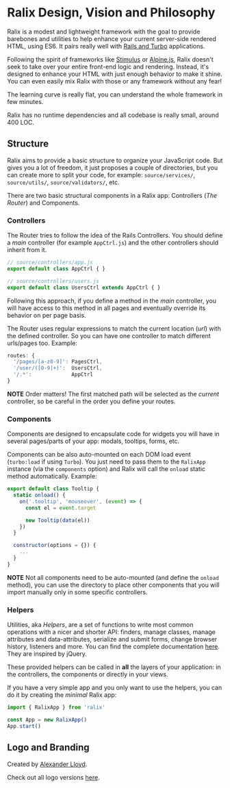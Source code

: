# Ralix Design, Vision and Philosophy

Ralix is a modest and lightweight framework with the goal to provide barebones and utilities to help enhance your current server-side rendered HTML, using ES6. It pairs really well with [Rails and Turbo](RAILS_INTEGRATION.md) applications.

Following the spirit of frameworks like [Stimulus](https://github.com/stimulusjs/stimulus) or [Alpine.js](https://github.com/alpinejs/alpine), Ralix doesn't seek to take over your entire front-end logic and rendering. Instead, it's designed to enhance your HTML with just enough behavior to make it shine. You can even easily mix Ralix with those or any framework without any fear!

The learning curve is really flat, you can understand the whole framework in few minutes.

Ralix has no runtime dependencies and all codebase is really small, around 400 LOC.

## Structure

Ralix aims to provide a basic structure to organize your JavaScript code. But gives you a lot of freedom, it just proposes a couple of directories, but you can create more to split your code, for example: `source/services/`, `source/utils/`, `source/validators/`, etc.

There are two basic structural components in a Ralix app: Controllers (_The Router_) and Components.

### Controllers

The Router tries to follow the idea of the Rails Controllers. You should define a _main_ controller (for example `AppCtrl.js`) and the other controllers should inherit from it.

```js
// source/controllers/app.js
export default class AppCtrl { }

// source/controllers/users.js
export default class UsersCtrl extends AppCtrl { }
```

Following this approach, if you define a method in the _main_ controller, you will have access to this method in all pages and eventually override its behavior on per page basis.

The Router uses regular expressions to match the current location (_url_) with the defined controller. So you can have one controller to match different urls/pages too. Example:

```js
routes: {
  '/pages/[a-z0-9]': PagesCtrl,
  '/user/([0-9]+)':  UsersCtrl,
  '/.*':             AppCtrl
}
```

**NOTE** Order matters! The first matched path will be selected as the _current_ controller, so be careful in the order you define your routes.

### Components

Components are designed to encapsulate code for widgets you will have in several pages/parts of your app: modals, tooltips, forms, etc.

Components can be also auto-mounted on each DOM load event (`turbo:load` if using `Turbo`). You just need to pass them to the `RalixApp` instance (via the `components` option) and Ralix will call the `onload` static method automatically. Example:

```js
export default class Tooltip {
  static onload() {
    on('.tooltip', 'mouseover', (event) => {
      const el = event.target

      new Tooltip(data(el))
    })
  }

  constructor(options = {}) {
    ...
  }
}
```

**NOTE** Not all components need to be auto-mounted (and define the `onload` method), you can use the directory to place other components that you will import manually only in some specific controllers.

### Helpers

Utilities, aka _Helpers_, are a set of functions to write most common operations with a nicer and shorter API: finders, manage classes, manage attributes and data-attributes, serialize and submit forms, change browser history, listeners and more. You can find the complete documentation [here](HELPERS_API.md). They are inspired by jQuery.

These provided helpers can be called in **all** the layers of your application: in the controllers, the components or directly in your views.

If you have a very simple app and you only want to use the helpers, you can do it by creating the _minimal_ Ralix app:

```js
import { RalixApp } from 'ralix'

const App = new RalixApp()
App.start()
```

## Logo and Branding

Created by [Alexander Lloyd](https://www.linkedin.com/in/alexlloyd).

Check out all logo versions [here](../logos/).
